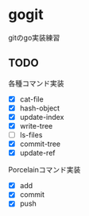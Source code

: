 # gogit

gitのgo実装練習

## TODO

各種コマンド実装
- [x] cat-file
- [x] hash-object
- [x] update-index
- [x] write-tree
- [ ] ls-files
- [x] commit-tree
- [x] update-ref

Porcelainコマンド実装
- [x] add
- [x] commit
- [x] push